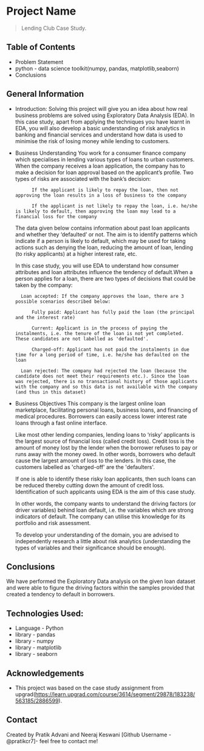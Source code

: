 # Project Name
> Lending Club Case Study.


## Table of Contents
* Problem Statement
* python - data science toolkit(numpy, pandas, matplotlib,seaborn)
* Conclusions



## General Information
- Introduction:
    Solving this project will give you an idea about how real business problems are solved using Exploratory Data Analysis (EDA). In this case study, apart from applying the techniques you have learnt in EDA, you will also develop a basic understanding of risk analytics in banking and financial services and understand how data is used to minimise the risk of losing money while lending to customers.

- Business Understanding
    You work for a consumer finance company which specialises in lending various types of loans to urban customers. When the company receives a loan application, the   company has to make a decision for loan approval based on the applicant’s profile. Two types of risks are associated with the bank’s decision:

            If the applicant is likely to repay the loan, then not approving the loan results in a loss of business to the company

            If the applicant is not likely to repay the loan, i.e. he/she is likely to default, then approving the loan may lead to a financial loss for the company


    The data given below contains information about past loan applicants and whether they ‘defaulted’ or not. The aim is to identify patterns which indicate if a person is likely to default, which may be used for taking actions such as denying the loan, reducing the amount of loan, lending (to risky applicants) at a higher interest rate, etc.

    In this case study, you will use EDA to understand how consumer attributes and loan attributes influence the tendency of default.When a person applies for a loan, there are two types of decisions that could be taken by the company:

        Loan accepted: If the company approves the loan, there are 3 possible scenarios described below:

            Fully paid: Applicant has fully paid the loan (the principal and the interest rate)

            Current: Applicant is in the process of paying the instalments, i.e. the tenure of the loan is not yet completed. These candidates are not labelled as 'defaulted'.

            Charged-off: Applicant has not paid the instalments in due time for a long period of time, i.e. he/she has defaulted on the loan 

        Loan rejected: The company had rejected the loan (because the candidate does not meet their requirements etc.). Since the loan was rejected, there is no transactional history of those applicants with the company and so this data is not available with the company (and thus in this dataset)

- Business Objectives
    This company is the largest online loan marketplace, facilitating personal loans, business loans, and financing of medical procedures. Borrowers can easily access lower interest rate loans through a fast online interface. 

    Like most other lending companies, lending loans to ‘risky’ applicants is the largest source of financial loss (called credit loss). Credit loss is the amount of money lost by the lender when the borrower refuses to pay or runs away with the money owed. In other words, borrowers who default cause the largest amount of loss to the lenders. In this case, the customers labelled as 'charged-off' are the 'defaulters'. 

    If one is able to identify these risky loan applicants, then such loans can be reduced thereby cutting down the amount of credit loss. Identification of such applicants using EDA is the aim of this case study.

    In other words, the company wants to understand the driving factors (or driver variables) behind loan default, i.e. the variables which are strong indicators of default.  The company can utilise this knowledge for its portfolio and risk assessment. 

    To develop your understanding of the domain, you are advised to independently research a little about risk analytics (understanding the types of variables and their significance should be enough).

 

## Conclusions
We have performed the Exploratory Data analysis on the given loan dataset and were able to figure the driving factors within the samples provided that created a tendency to default in borrowers.


## Technologies Used:
- Language - Python
- library - pandas
- library - numpy
- library - matplotlib
- library - seaborn

<!-- As the libraries versions keep on changing, it is recommended to mention the version of library used in this project -->

## Acknowledgements
- This project was based on the case study assignment from upgrad(https://learn.upgrad.com/course/3614/segment/29878/183238/563185/2886599).


## Contact
Created by Pratik Advani and Neeraj Keswani [Github Username - @pratikcr7]- feel free to contact me!
